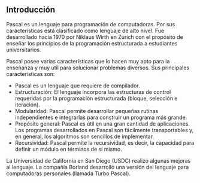 ## Introducción

Pascal es un lenguaje para programación de computadoras. Por sus características está clasificado como lenguaje de alto nivel. Fue desarrollado hacia 1970 por Niklaus Wirth en Zurich con el propósito de enseñar los principios de la programación estructurada a estudiantes universitarios.

Pascal posee varias características que lo hacen muy apto para la enseñanza y muy útil para solucionar problemas diversos. Sus principales características son:

* Pascal es un lenguaje que requiere de compilador.
* Estructuración: El lenguaje incorpora las estructuras de control requeridas por la programación estructurada (bloque, selección e iteración).
* Modularidad: Pascal permite desarrollar pequeñas rutinas independientes e integrarlas para construir un programa más grande.
* Propósito general: Pascal es útil en una gran cantidad de aplicaciones. Los programas desarrollados en Pascal son fácilmente transportables y, en general, los algoritmos son sencillos de implementar.
* Recursividad: Pascal permite la recursividad, es decir, la capacidad para definir un módulo en términos de sí mismo.

La Universidad de California en San Diego (USDC) realizó algunas mejoras al lenguaje. La compañía Borland desarrolló una versión del lenguaje para computadoras personales (llamada Turbo Pascal).